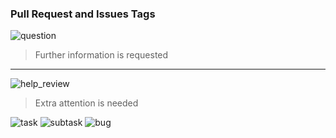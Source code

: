 ### Pull Request and Issues Tags

![question](https://img.shields.io/badge/question-5E81AC?style=for-the-badge)

> Further information is requested

---

![help_review](https://img.shields.io/badge/help_review-8FBCBB?style=for-the-badge)

> Extra attention is needed

![task][task]
![subtask][subtask]
![bug][bug]

[story]: https://img.shields.io/badge/Story-ECEFF4?style=for-the-badge&logo=jira&labelColor=A3BE8C&logoColor=5D8846
[task]: https://img.shields.io/badge/Task-ECEFF4?style=for-the-badge&logo=jira&labelColor=81A1C1&logoColor=2F4A7B
[subtask]: https://img.shields.io/badge/SubTask-ECEFF4?style=for-the-badge&logo=jira&labelColor=88C0D0&logoColor=447795
[bug]: https://img.shields.io/badge/Bug-ECEFF4?style=for-the-badge&logo=jira&labelColor=EBACA6&logoColor=893049
